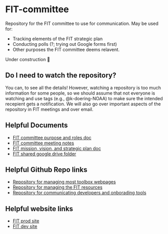 # FIT-committee

Repository for the FIT committee to use for communication. May be used for:
 - Tracking elements of the FIT strategic plan
 - Conducting polls (?; trying out Google forms first)
 - Other purposes the FIT committee deems relavent.
 
Under construction :construction:

## Do I need to watch the repository?

You can, to see all the details! However, watching a repository is too much information for some people, so we should assume that not everyone is watching and use tags (e.g., @k-doering-NOAA) to make sure the intended recepient gets a notification. We will also go over important aspects of the repository in FIT meetings and over email.

## Helpful Documents
- [FIT committee purpose and roles doc](https://docs.google.com/document/d/17QNyOUledJpV_Uw7soKffRO-DIPQi9p8AjSEmXkQpQA/edit)
- [FIT committee meeting notes](https://docs.google.com/document/d/12CVGWsHG4vBYvwzmViyomfzN9CWcrCuuKH94m1364Dk/edit)
- [FIT mission, vision, and strategic plan doc](https://docs.google.com/document/d/1Pv3z64fK2r5hpvFhsdkn2r5kXB8ZVImoz3KzfIg_DPI/edit)
- [FIT shared google drive folder](https://drive.google.com/drive/folders/17YrvlA4RyagUAQNbMMj2LtMSFHnpV6Hf)

## Helpful Github Repo links

- [Repository for managing most toolbox webpages](https://github.com/noaa-fisheries-integrated-toolbox/toolbox_web_templating)
- [Repository for managing the FIT resources](https://github.com/noaa-fisheries-integrated-toolbox/resources)
- [Repository for communicating developers and onborading tools](https://github.com/noaa-fisheries-integrated-toolbox/onboard-and-update)

## Helpful website links
- [FIT prod site](https://noaa-fisheries-integrated-toolbox.github.io/)
- [FIT dev site](https://noaa-fisheries-integrated-toolbox.github.io/fit-dev/)


